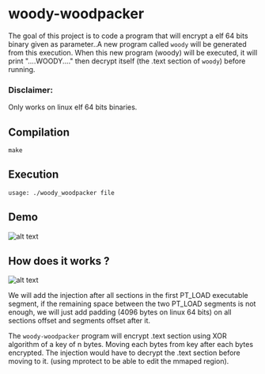 # woody-woodpacker

The goal of this project is to code a program that will encrypt a elf 64 bits binary given as parameter..A new program called `woody` will be generated from this execution. When this new program (woody) will be executed, it will print "....WOODY...." then decrypt itself (the .text section of `woody`) before running.

### Disclaimer:

Only works on linux elf 64 bits binaries.

## Compilation

```
make
```

## Execution

```
usage: ./woody_woodpacker file
```

## Demo

![alt text](https://github.com/ska42/woody-woodpacker/blob/main/img/demo.png?raw=true)

## How does it works ?

![alt text](https://github.com/ska42/woody-woodpacker/blob/main/img/scheme.png?raw=true)

We will add the injection after all sections in the first PT_LOAD executable segment,
if the remaining space between the two PT_LOAD segments is not enough, we will just add
padding (4096 bytes on linux 64 bits) on all sections offset and segments offset after it.

The `woody-woodpacker` program will encrypt .text section using XOR algorithm of a key of 
n bytes. Moving each bytes from key after each bytes encrypted. The injection would have to
decrypt the .text section before moving to it. (using mprotect to be able to edit the mmaped region).
